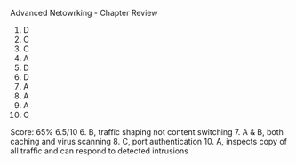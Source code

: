 Advanced Netowrking - Chapter Review
1. D
2. C
3. C
4. A
5. D
6. D
7. A
8. A
9. A
10. C

Score: 65% 6.5/10
6. B, traffic shaping not content switching
7. A & B, both caching and virus scanning
8. C, port authentication
10. A, inspects copy of all traffic and can respond to detected intrusions
